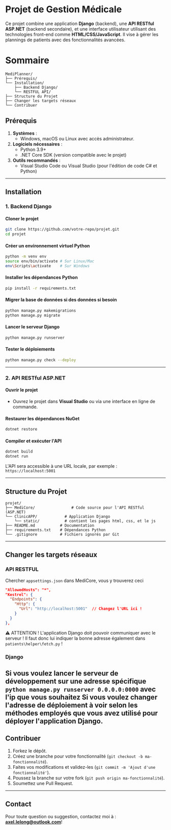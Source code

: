 # **Projet de Gestion Médicale**

Ce projet combine une application **Django** (backend), une **API RESTful ASP.NET** (backend secondaire), et une interface utilisateur utilisant des technologies front-end comme **HTML/CSS/JavaScript**. Il vise à gérer les plannings de patients avec des fonctionnalités avancées.

# Sommaire

```plaintext
MediPlanner/
├── Prérequis/             
└── Installation/
    ├── Backend Django/
    └── RESTFUL API/
├── Structure du Projet
├── Changer les targets réseaux
└── Contribuer
```

## **Prérequis**

1. **Systèmes** :
   - Windows, macOS ou Linux avec accès administrateur.
2. **Logiciels nécessaires** :
   - Python 3.9+
   - .NET Core SDK (version compatible avec le projet)
3. **Outils recommandés** :
   - Visual Studio Code ou Visual Studio (pour l'édition de code C# et Python)

---

## **Installation**

### 1. **Backend Django**

#### Cloner le projet
```bash
git clone https://github.com/votre-repo/projet.git
cd projet
```

#### Créer un environnement virtuel Python
```bash
python -m venv env
source env/bin/activate # Sur Linux/Mac
env\Scripts\activate    # Sur Windows
```

#### Installer les dépendances Python
```bash
pip install -r requirements.txt
```

#### Migrer la base de données si des données si besoin
```bash
python manage.py makemigrations
python manage.py migrate
```

#### Lancer le serveur Django
```bash
python manage.py runserver
```

#### Tester le déploiements
```bash
python manage.py check --deploy
```

---

### 2. **API RESTful ASP.NET**

#### Ouvrir le projet
- Ouvrez le projet dans **Visual Studio** ou via une interface en ligne de commande.

#### Restaurer les dépendances NuGet
```bash
dotnet restore
```

#### Compiler et exécuter l'API
```bash
dotnet build
dotnet run
```

L'API sera accessible à une URL locale, par exemple : `https://localhost:5001`

---

## **Structure du Projet**

```plaintext
projet/
├── MediCore/                # Code source pour l'API RESTful (ASP.NET)
└── ClinicAPP/            # Application Django
    └── static/           # contient les pages html, css, et le js
├── README.md           # Documentation
├── requirements.txt    # Dépendances Python
└── .gitignore          # Fichiers ignorés par Git
```

---

## **Changer les targets réseaux**

### API RESTFUL

Chercher `appsettings.json` dans MediCore, vous y trouverez ceci
```json
"AllowedHosts": "*",
"Kestrel": {
  "Endpoints": {
    "Http": {
      "Url": "http://localhost:5001"  // Changez l'URL ici !
    }
  }
},
```

:warning: ATTENTION ! L'application Django doit pouvoir communiquer avec le serveur !
Il faut donc lui indiquer la bonne adresse également dans `patients\helper\fetch.py` !

### Django

Si vous voulez lancer le serveur **de développement** sur une adresse spécifique `python manage.py runserver 0.0.0.0:0000` avec l'ip que vous souhaitez
Si vous voulez changer l'adresse **de déploiement** à voir selon les méthodes employés que vous avez utilisé pour déployer l'application Django. 
---

## **Contribuer**

1. Forkez le dépôt.
2. Créez une branche pour votre fonctionnalité (`git checkout -b ma-fonctionnalité`).
3. Faites vos modifications et validez-les (`git commit -m 'Ajout d'une fonctionnalité'`).
4. Poussez la branche sur votre fork (`git push origin ma-fonctionnalité`).
5. Soumettez une Pull Request.

---

## **Contact**

Pour toute question ou suggestion, contactez moi à : **axel.lelong@outlook.com**!
